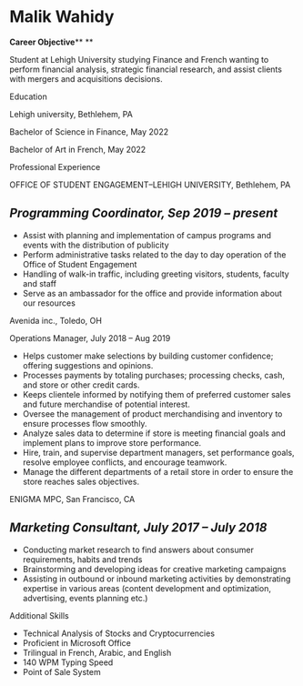 # Malik Wahidy

**Career Objective****                                         **

Student at Lehigh University studying Finance and French wanting to perform financial analysis, strategic financial research, and assist clients with mergers and acquisitions decisions.

Education

Lehigh university, Bethlehem, PA

Bachelor of Science in Finance, May 2022

Bachelor of Art in French, May 2022

Professional Experience

OFFICE OF STUDENT ENGAGEMENT–LEHIGH UNIVERSITY, Bethlehem, PA

## _Programming Coordinator, Sep 2019 – present_

- Assist with planning and implementation of campus programs and events with the distribution of publicity
- Perform administrative tasks related to the day to day operation of the Office of Student Engagement
- Handling of walk-in traffic, including greeting visitors, students, faculty and staff
- Serve as an ambassador for the office and provide information about our resources

Avenida inc., Toledo, OH

Operations Manager, July 2018 – Aug 2019

- Helps customer make selections by building customer confidence; offering suggestions and opinions.
- Processes payments by totaling purchases; processing checks, cash, and store or other credit cards.
- Keeps clientele informed by notifying them of preferred customer sales and future merchandise of potential interest.
- Oversee the management of product merchandising and inventory to ensure processes flow smoothly.
- Analyze sales data to determine if store is meeting financial goals and implement plans to improve store performance.
- Hire, train, and supervise department managers, set performance goals, resolve employee conflicts, and encourage teamwork.
- Manage the different departments of a retail store in order to ensure the store reaches sales objectives.

ENIGMA MPC, San Francisco, CA

## _Marketing Consultant, July 2017 – July 2018_

- Conducting market research to find answers about consumer requirements, habits and trends
- Brainstorming and developing ideas for creative marketing campaigns
- Assisting in outbound or inbound marketing activities by demonstrating expertise in various areas (content development and optimization, advertising, events planning etc.)

Additional Skills

- Technical Analysis of Stocks and Cryptocurrencies
- Proficient in Microsoft Office
- Trilingual in French, Arabic, and English
- 140 WPM Typing Speed
- Point of Sale System